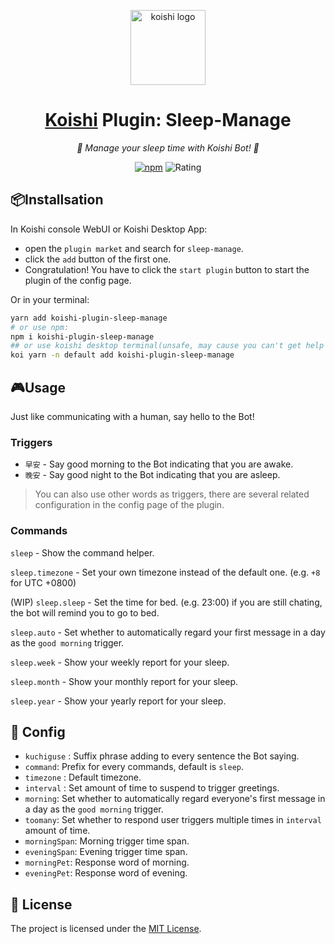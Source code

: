<!-- markdownlint-disable MD033 MD041 -->
<p align="center">
  <img src="https://koishi.chat/logo.png" width="120" height="120" alt="koishi logo">
</p>

<div align="center">

# [Koishi](https://koishi.chat) Plugin: Sleep-Manage

_🎈 Manage your sleep time with Koishi Bot! 🎈_

[![npm](https://img.shields.io/npm/v/koishi-plugin-sleep-manage?style=flat-square)](https://www.npmjs.com/package/koishi-plugin-sleep-manage) ![Rating](https://badge.koishi.chat/rating/koishi-plugin-sleep-manage)

</div>

## 📦Installsation

In Koishi console WebUI or Koishi Desktop App:

- open the `plugin market` and search for `sleep-manage`.
- click the `add` button of the first one.
- Congratulation! You have to click the `start plugin` button to start the plugin of the config page.

Or in your terminal:

```bash
yarn add koishi-plugin-sleep-manage
# or use npm:
npm i koishi-plugin-sleep-manage
## or use koishi desktop terminal(unsafe, may cause you can't get help from the qq group):
koi yarn -n default add koishi-plugin-sleep-manage
```

## 🎮Usage

Just like communicating with a human, say hello to the Bot!

### Triggers

- `早安` - Say good morning to the Bot indicating that you are awake.
- `晚安` - Say good night to the Bot indicating that you are asleep.
  
> You can also use other words as triggers, there are several related configuration in the config page of the plugin.

### Commands

`sleep` - Show the command helper.

`sleep.timezone` - Set your own timezone instead of the default one. (e.g. `+8` for UTC +0800)

(WIP) `sleep.sleep` - Set the time for bed. (e.g. 23:00) if you are still chating, the bot will remind you to go to bed.

`sleep.auto` - Set whether to automatically regard your first message in a day as the `good morning` trigger.

`sleep.week` - Show your weekly report for your sleep.

`sleep.month` - Show your monthly report for your sleep.

`sleep.year` - Show your yearly report for your sleep.

## 🔧 Config

- `kuchiguse` : Suffix phrase adding to every sentence the Bot saying.
- `command`: Prefix for every commands, default is `sleep`.
- `timezone` : Default timezone.
- `interval` : Set amount of time to suspend to trigger greetings.
- `morning`: Set whether to automatically regard everyone's first message in a day as the `good morning` trigger.
- `toomany`: Set whether to respond user triggers multiple times in `interval` amount of time.
- `morningSpan`: Morning trigger time span.
- `eveningSpan`: Evening trigger time span.
- `morningPet`: Response word of morning.
- `eveningPet`: Response word of evening.

## 📄 License

The project is licensed under the [MIT License](./LICENSE).
